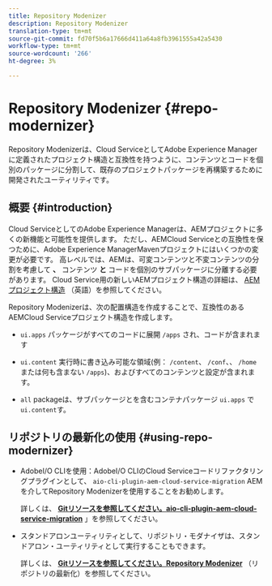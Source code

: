 ```yaml
---
title: Repository Modenizer
description: Repository Modenizer
translation-type: tm+mt
source-git-commit: fd70f5b6a17666d411a64a8fb3961555a42a5430
workflow-type: tm+mt
source-wordcount: '266'
ht-degree: 3%

---
```



# Repository Modenizer {#repo-modernizer}

Repository Modenizerは、Cloud ServiceとしてAdobe Experience Managerに定義されたプロジェクト構造と互換性を持つように、コンテンツとコードを個別のパッケージに分割して、既存のプロジェクトパッケージを再構築するために開発されたユーティリティです。

## 概要 {#introduction}

Cloud ServiceとしてのAdobe Experience Managerは、AEMプロジェクトに多くの新機能と可能性を提供します。 ただし、AEMCloud Serviceとの互換性を保つために、Adobe Experience ManagerMavenプロジェクトにはいくつかの変更が必要です。 高レベルでは、AEMは、可変コンテンツと不変コンテンツの分割を考慮して **、** コンテンツ **と** コードを個別のサブパッケージに分離する必要があります。 Cloud Service用の新しいAEMプロジェクト構造の詳細は、 [AEMプロジェクト構造](https://docs.adobe.com/content/help/ja-JP/experience-manager-cloud-service/implementing/developing/aem-project-content-package-structure.translate.html) （英語）を参照してください。

Repository Modenizerは、次の配置構造を作成することで、互換性のあるAEMCloud Serviceプロジェクト構造を作成します。

* `ui.apps` パッケージがすべてのコードに展開 `/apps` され、コードが含まれます

* `ui.content` 実行時に書き込み可能な領域(例： `/content`、 `/conf`、、 `/home`または何も含まない `/apps`)、およびすべてのコンテンツと設定が含まれます。

* `all` packageは、サブパッケージとを含むコンテナパッケージ `ui.apps` で `ui.content`す。

## リポジトリの最新化の使用 {#using-repo-modernizer}

* AdobeI/O CLIを使用：AdobeI/O CLIのCloud Serviceコードリファクタリングプラグインとして、 `aio-cli-plugin-aem-cloud-service-migration` AEMを介してRepository Modenizerを使用することをお勧めします。

   詳しくは、 **[Gitリソースを参照してください。aio-cli-plugin-aem-cloud-service-migration](https://github.com/adobe/aio-cli-plugin-aem-cloud-service-migration#introduction)** 」を参照してください。

* スタンドアロンユーティリティとして、リポジトリ・モダナイザは、スタンドアロン・ユーティリティとして実行することもできます。

   詳しくは、 **[Gitリソースを参照してください。Repository Modenizer](https://github.com/adobe/aem-cloud-service-source-migration/tree/master/packages/repository-modernizer)** （リポジトリの最新化）を参照してください。
